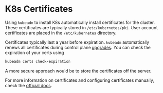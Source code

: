 # K8s Certificates

Using `kubeadm` to install K8s automatically install certificates for the cluster. These certificates are typically stored in `/etc/kubernetes/pki`. User account certificates are placed in the `/etc/kubernetes` directory.

Certificates typically last a year before expiration. `kubeadm` automatically renews all certificates during control plane [upgrades](https://kubernetes.io/docs/tasks/administer-cluster/kubeadm/kubeadm-upgrade/). You can check the expiration of your certs using

```bash
kubeadm certs check-expiration
```

A more secure approach would be to store the certificates off the server.

For more information on certificates and configuring certificates manually, check the [official docs](https://kubernetes.io/docs/setup/best-practices/certificates/).
